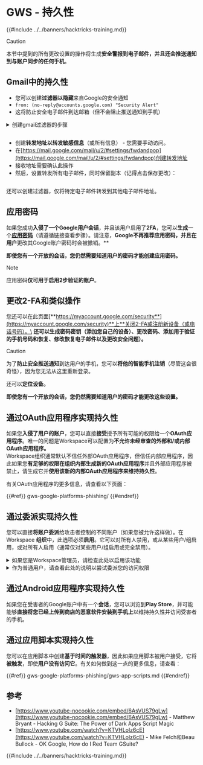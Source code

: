# GWS - 持久性

{{#include ../../banners/hacktricks-training.md}}

> [!CAUTION]
> 本节中提到的所有更改设置的操作将生成**安全警报到电子邮件，并且还会推送通知到与账户同步的任何手机**。

## **Gmail中的持久性**

- 您可以创建**过滤器以隐藏**来自Google的安全通知
- `from: (no-reply@accounts.google.com) "Security Alert"`
- 这将防止安全电子邮件到达邮箱（但不会阻止推送通知到手机）

<details>

<summary>创建gmail过滤器的步骤</summary>

（来自[**这里**](https://support.google.com/mail/answer/6579)的说明）

1. 打开[Gmail](https://mail.google.com/)。
2. 在顶部的搜索框中，点击显示搜索选项 ![photos tune](https://lh3.googleusercontent.com/cD6YR_YvqXqNKxrWn2NAWkV6tjJtg8vfvqijKT1_9zVCrl2sAx9jROKhLqiHo2ZDYTE=w36) 。
3. 输入您的搜索条件。如果您想检查搜索是否正确，请点击**搜索**查看显示的电子邮件。
4. 在搜索窗口的底部，点击**创建过滤器**。
5. 选择您希望过滤器执行的操作。
6. 点击**创建过滤器**。

在[https://mail.google.com/mail/u/0/#settings/filters](https://mail.google.com/mail/u/0/#settings/filters)检查您当前的过滤器（以删除它们）

</details>

<figure><img src="../../images/image (331).png" alt=""><figcaption></figcaption></figure>

- 创建**转发地址以转发敏感信息**（或所有信息） - 您需要手动访问。
- 在[https://mail.google.com/mail/u/2/#settings/fwdandpop](https://mail.google.com/mail/u/2/#settings/fwdandpop)创建转发地址
- 接收地址需要确认此操作
- 然后，设置转发所有电子邮件，同时保留副本（记得点击保存更改）：

<figure><img src="../../images/image (332).png" alt=""><figcaption></figcaption></figure>

还可以创建过滤器，仅将特定电子邮件转发到其他电子邮件地址。

## 应用密码

如果您成功**入侵了一个Google用户会话**，并且该用户启用了**2FA**，您可以**生成**一个[**应用密码**](https://support.google.com/accounts/answer/185833?hl=en)（请遵循链接查看步骤）。请注意，**Google不再推荐应用密码，并且在用户**更改其Google账户密码时会被撤销。**

**即使您有一个开放的会话，您仍然需要知道用户的密码才能创建应用密码。**

> [!NOTE]
> 应用密码**仅可用于启用2步验证的账户**。

## 更改2-FA和类似操作

您还可以在此页面[**https://myaccount.google.com/security**](https://myaccount.google.com/security)**上**关闭2-FA或注册新设备（或电话号码）。\
**还可以生成密码密钥（添加您自己的设备）、更改密码、添加用于验证的手机号码和恢复、修改恢复电子邮件以及更改安全问题）。**

> [!CAUTION]
> 为了**防止安全推送通知**到达用户的手机，您可以**将他的智能手机注销**（尽管这会很奇怪），因为您无法从这里重新登录。
>
> 还可以**定位设备。**

**即使您有一个开放的会话，您仍然需要知道用户的密码才能更改这些设置。**

## 通过OAuth应用程序实现持久性

如果您**入侵了用户的账户**，您可以直接**接受**授予所有可能的权限给一个**OAuth应用程序**。唯一的问题是Workspace可以配置为**不允许未经审查的外部和/或内部OAuth应用程序。**\
Workspace组织通常默认不信任外部OAuth应用程序，但信任内部应用程序，因此如果您**有足够的权限在组织内部生成新的OAuth应用程序**并且外部应用程序被禁止，请生成它并**使用该新的内部OAuth应用程序来维持持久性**。

有关OAuth应用程序的更多信息，请查看以下页面：

{{#ref}}
gws-google-platforms-phishing/
{{#endref}}

## 通过委派实现持久性

您可以直接**将账户委派**给攻击者控制的不同账户（如果您被允许这样做）。在Workspace **组织**中，此选项必须**启用**。它可以对所有人禁用，或从某些用户/组启用，或对所有人启用（通常仅对某些用户/组启用或完全禁用）。

<details>

<summary>如果您是Workspace管理员，请检查此处以启用该功能</summary>

（信息[复制自文档](https://support.google.com/a/answer/7223765)）

作为您组织的管理员（例如，您的工作或学校），您控制用户是否可以委派访问其Gmail账户。您可以让每个人都有委派其账户的选项。或者，仅允许某些部门的人设置委派。例如，您可以：

- 将行政助理添加为您Gmail账户的委派，以便他们可以代表您阅读和发送电子邮件。
- 将一个组（例如您的销售部门）添加到Groups中作为委派，以便每个人都可以访问一个Gmail账户。

用户只能将访问权限委派给同一组织中的其他用户，无论其域或组织单位如何。

#### 委派限制和限制

- **允许用户将其邮箱访问权限授予Google组**选项：要使用此选项，必须为被委派账户的OU和每个组成员的OU启用此选项。属于没有启用此选项的OU的组成员无法访问被委派账户。
- 在典型使用情况下，40个被委派用户可以同时访问一个Gmail账户。一个或多个被委派用户的超出平均使用可能会减少此数字。
- 经常访问Gmail的自动化过程也可能减少可以同时访问账户的委派数量。这些过程包括频繁访问Gmail的API或浏览器扩展。
- 单个Gmail账户支持最多1,000个唯一委派。Groups中的一个组算作一个委派，计入限制。
- 委派不会增加Gmail账户的限制。具有被委派用户的Gmail账户具有标准的Gmail账户限制和政策。有关详细信息，请访问[Gmail限制和政策](https://support.google.com/a/topic/28609)。

#### 第1步：为您的用户启用Gmail委派

**在开始之前：**要将设置应用于某些用户，请将其账户放入[组织单位](https://support.google.com/a/topic/1227584)。

1. [登录](https://admin.google.com/)到您的[Google管理员控制台](https://support.google.com/a/answer/182076)。

使用_管理员账户_登录，而不是您当前的账户CarlosPolop@gmail.com

2. 在管理员控制台中，转到菜单 ![](https://storage.googleapis.com/support-kms-prod/JxKYG9DqcsormHflJJ8Z8bHuyVI5YheC0lAp)![然后](https://storage.googleapis.com/support-kms-prod/Th2Tx0uwPMOhsMPn7nRXMUo3vs6J0pto2DTn)![](https://storage.googleapis.com/support-kms-prod/ocGtUSENh4QebLpvZcmLcNRZyaTBcolMRSyl) **应用**![然后](https://storage.googleapis.com/support-kms-prod/Th2Tx0uwPMOhsMPn7nRXMUo3vs6J0pto2DTn)**Google Workspace**![然后](https://storage.googleapis.com/support-kms-prod/Th2Tx0uwPMOhsMPn7nRXMUo3vs6J0pto2DTn)**Gmail**![然后](https://storage.googleapis.com/support-kms-prod/Th2Tx0uwPMOhsMPn7nRXMUo3vs6J0pto2DTn)**用户设置**。
3. 要将设置应用于所有人，请保留选定的顶级组织单位。否则，选择一个子[组织单位](https://support.google.com/a/topic/1227584)。
4. 点击**邮件委派**。
5. 勾选**允许用户将其邮箱访问权限委派给域内其他用户**框。
6. （可选）要让用户指定委派消息中包含的发件人信息，请勾选**允许用户自定义此设置**框。
7. 选择一个选项，作为委派发送的消息中包含的默认发件人信息：
- **显示账户所有者和发送电子邮件的委派**—消息包括Gmail账户所有者和委派的电子邮件地址。
- **仅显示账户所有者**—消息仅包括Gmail账户所有者的电子邮件地址。委派的电子邮件地址不包括在内。
8. （可选）要让用户将Groups中的一个组添加为委派，请勾选**允许用户将其邮箱访问权限授予Google组**框。
9. 点击**保存**。如果您配置了子组织单位，您可能能够**继承**或**覆盖**父组织单位的设置。
10. （可选）要为其他组织单位启用Gmail委派，请重复步骤3-9。

更改可能需要最多24小时，但通常会更快发生。[了解更多](https://support.google.com/a/answer/7514107)

#### 第2步：让用户为其账户设置委派

启用委派后，您的用户可以转到其Gmail设置以分配委派。委派可以代表用户阅读、发送和接收消息。

有关详细信息，请引导用户查看[委派和协作电子邮件](https://support.google.com/a/users/answer/138350)。

</details>

<details>

<summary>作为普通用户，请查看此处的说明以尝试委派您的访问权限</summary>

（信息复制[**自文档**](https://support.google.com/mail/answer/138350)）

您最多可以添加10个委派。

如果您通过工作、学校或其他组织使用Gmail：

- 您可以在组织内添加最多1000个委派。
- 在典型使用情况下，40个委派可以同时访问一个Gmail账户。
- 如果您使用自动化过程，例如API或浏览器扩展，少数委派可以同时访问一个Gmail账户。

1. 在您的计算机上，打开[Gmail](https://mail.google.com/)。您无法从Gmail应用程序添加委派。
2. 在右上角，点击设置 ![Settings](https://lh3.googleusercontent.com/p3J-ZSPOLtuBBR_ofWTFDfdgAYQgi8mR5c76ie8XQ2wjegk7-yyU5zdRVHKybQgUlQ=w36-h36) ![然后](https://lh3.googleusercontent.com/3_l97rr0GvhSP2XV5OoCkV2ZDTIisAOczrSdzNCBxhIKWrjXjHucxNwocghoUa39gw=w36-h36) **查看所有设置**。
3. 点击**账户和导入**或**账户**选项卡。
4. 在“授予对您账户的访问权限”部分，点击**添加另一个账户**。如果您通过工作或学校使用Gmail，您的组织可能会限制电子邮件委派。如果您没有看到此设置，请联系您的管理员。
- 如果您没有看到授予对您账户的访问权限，那么它是受限的。
5. 输入您想要添加的人的电子邮件地址。如果您通过工作、学校或其他组织使用Gmail，并且您的管理员允许，您可以输入一个组的电子邮件地址。该组必须与您的组织具有相同的域。组的外部成员被拒绝委派访问。\
\
**重要：**如果您委派的账户是新账户或密码被重置，管理员必须关闭首次登录时更改密码的要求。

- [了解管理员如何创建用户](https://support.google.com/a/answer/33310)。
- [了解管理员如何重置密码](https://support.google.com/a/answer/33319)。

6. 点击**下一步** ![然后](https://lh3.googleusercontent.com/QbWcYKta5vh_4-OgUeFmK-JOB0YgLLoGh69P478nE6mKdfpWQniiBabjF7FVoCVXI0g=h36) **发送电子邮件以授予访问权限**。

您添加的人将收到一封电子邮件，要求他们确认。邀请在一周后过期。

如果您添加了一个组，所有组成员将成为委派，而无需确认。

注意：委派生效可能需要最多24小时。

</details>

## 通过Android应用程序实现持久性

如果您在受害者的Google账户中有一个**会话**，您可以浏览到**Play Store**，并可能能够**直接将您已经上传到商店的恶意软件安装到手机上**以维持持久性并访问受害者的手机。

## **通过**应用脚本实现持久性

您可以在应用脚本中创建**基于时间的触发器**，因此如果应用脚本被用户接受，它将**被触发**，即使**用户没有访问它**。有关如何做到这一点的更多信息，请查看：

{{#ref}}
gws-google-platforms-phishing/gws-app-scripts.md
{{#endref}}

## 参考

- [https://www.youtube-nocookie.com/embed/6AsVUS79gLw](https://www.youtube-nocookie.com/embed/6AsVUS79gLw) - Matthew Bryant - Hacking G Suite: The Power of Dark Apps Script Magic
- [https://www.youtube.com/watch?v=KTVHLolz6cE](https://www.youtube.com/watch?v=KTVHLolz6cE) - Mike Felch和Beau Bullock - OK Google, How do I Red Team GSuite?

{{#include ../../banners/hacktricks-training.md}}
